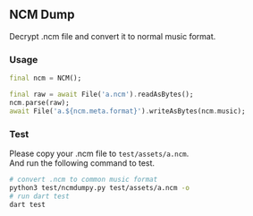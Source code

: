 ## NCM Dump
Decrypt .ncm file and convert it to normal music format.
### Usage
```dart
final ncm = NCM();

final raw = await File('a.ncm').readAsBytes();
ncm.parse(raw);
await File('a.${ncm.meta.format}').writeAsBytes(ncm.music);
```


### Test
Please copy your .ncm file to `test/assets/a.ncm`.  
And run the following command to test.
```bash
# convert .ncm to common music format
python3 test/ncmdumpy.py test/assets/a.ncm -o
# run dart test
dart test
```
